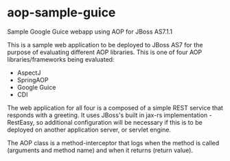 aop-sample-guice
================

Sample Google Guice webapp using AOP for JBoss AS7.1.1


This is a sample web application to be deployed to JBoss AS7 for the purpose of evaluating different AOP libraries.  This is one of four AOP libraries/frameworks being evaluated:
- AspectJ
- SpringAOP
- Google Guice
- CDI

The web application for all four is a composed of a simple REST service that responds with a greeting.  It uses JBoss's built in jax-rs implementation - RestEasy, so additional configuration will be necessary if this is to be deployed on another application server, or servlet engine.

The AOP class is a method-interceptor that logs when the method is called (arguments and method name) and when it returns (return value).

